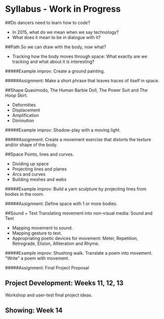 # Syllabus - Work in Progress

##Do dancers need to learn how to code?
- In 2015, what do we mean when we say technology?
- What does it mean to be in dialogue with it?

##Path
So	we	can	draw	with	the	body,	now	what?
- Tracking how the body moves through space: What exactly are we tracking and what about it is interesting?

#####Example improv:	Create	a	ground	painting.

#####Assignment: Make a short phrase that leaves traces of itself in space.

##Shape
Quasimodo,	The	Human	Barbie	Doll,	The	Power	Suit	and	The	Hoop	Skirt.
- Deformities
- Displacement
- Amplification
- Diminution

#####Example improv:	Shadow-play	with	a	moving	light.

#####Assignment: Create a movement exercise that distorts the texture and/or shape of the body.

##Space
Points, lines and curves.
- Dividing	up	space
- Projecting	lines	and	planes
- Arcs and curves
- Building	meshes	and	webs

#####Example improv: Build	a	yarn	sculpture	by	projecting lines	from	bodies	in	the	room.

#####Assignment: Define	space	with 1 or more bodies.

##Sound + Text
Translating	movement	into	non-visual	media:	Sound	and	Text
- Mapping	movement to sound.
- Mapping	gesture to text.
- Appropriating	poetic	devices	for	movement:	Meter, Repetition, Retrograde, Elision, Alliteration and	Rhyme.

#####Example improv: Shushing	walk.	Translate	a	poem	into	movement. "Write"	a	poem	with	movement.

#####Assignment: Final	Project	Proposal

## Project Development: Weeks 11, 12, 13

Workshop and	user-test	final	project	ideas.

## Showing: Week 14
